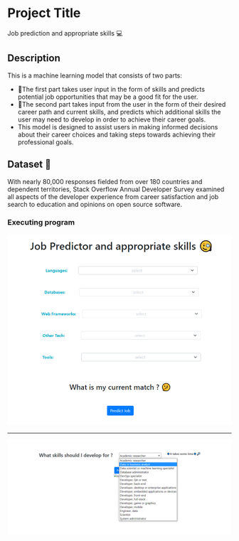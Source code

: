 # Project Title

Job prediction and appropriate skills 💻

## Description

This is a machine learning model that consists of two parts: 
* 🔷The first part takes user input in the form of skills and predicts potential job opportunities that may be a good fit for the user.
* 🔷The second part takes input from the user in the form of their desired career path and current skills, and predicts which additional skills the user may need to develop in order to achieve their career goals.
* This model is designed to assist users in making informed decisions about their career choices and taking steps towards achieving their professional goals.



## Dataset 📄
With nearly 80,000 responses fielded from over 180 countries and dependent territories, Stack Overflow Annual Developer Survey examined all aspects of the developer experience from career
satisfaction and job search to education and opinions on open source software.





### Executing program


![alt text](https://github.com/MarwaRabia/Job_Prediction_deployment-_/blob/main/static/S1.png)


-----
![alt text](https://github.com/MarwaRabia/Job_Prediction_deployment-_/blob/main/static/S2.png)




